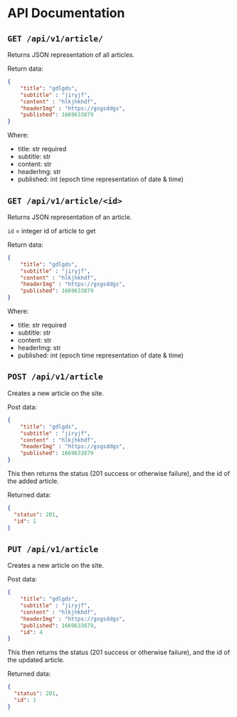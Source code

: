 # API Documentation

## `GET /api/v1/article/`

Returns JSON representation of all articles.

Return data:

```json
{
    "title": "gdlgds",
    "subtitle" : "jiryjf",
    "content" : "hlkjhkhdf",
    "headerImg" : "https://gsgsddgs",
    "published": 1669633879
}
```

Where:

- title: str required
- subtitle: str
- content: str
- headerImg: str
- published: int (epoch time representation of date & time)

## `GET /api/v1/article/<id>`

Returns JSON representation of an article.

`id` = integer id of article to get

Return data:

```json
{
    "title": "gdlgds",
    "subtitle" : "jiryjf",
    "content" : "hlkjhkhdf",
    "headerImg" : "https://gsgsddgs",
    "published": 1669633879
}
```

Where:

- title: str required
- subtitle: str
- content: str
- headerImg: str
- published: int (epoch time representation of date & time)

## `POST /api/v1/article`

Creates a new article on the site.

Post data: 

```json
{
    "title": "gdlgds",
    "subtitle" : "jiryjf",
    "content" : "hlkjhkhdf",
    "headerImg" : "https://gsgsddgs",
    "published": 1669633879
}
```

This then returns the status (201 success or otherwise failure), and the id of the added article. 

Returned data:

```json
{
  "status": 201,
  "id": 1
}
```

## `PUT /api/v1/article`

Creates a new article on the site.

Post data: 

```json
{
    "title": "gdlgds",
    "subtitle" : "jiryjf",
    "content" : "hlkjhkhdf",
    "headerImg" : "https://gsgsddgs",
    "published": 1669633879,
    "id": 4
}
```

This then returns the status (201 success or otherwise failure), and the id of the updated article. 

Returned data:

```json
{
  "status": 201,
  "id": 1
}
```